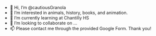 - 👋 Hi, I’m @cautiousGranola
- 👀 I’m interested in animals, history, books, and animation. 
- 🌱 I’m currently learning at Chantilly HS
- 💞️ I’m looking to collaborate on ...
- 📫 Please contact me through the provided Google Form. Thank you!

<!---
cautiousGranola/cautiousGranola is a ✨ special ✨ repository because its `README.md` (this file) appears on your GitHub profile.
You can click the Preview link to take a look at your changes.
--->
